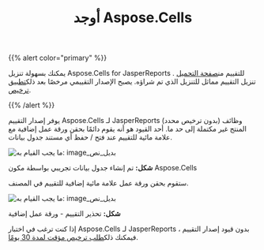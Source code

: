 ﻿---
title: أوجد Aspose.Cells
type: docs
weight: 50
url: /ar/jasperreports/evaluate-aspose-cells/
---
{{% alert color="primary" %}}

 يمكنك بسهولة تنزيل Aspose.Cells for JasperReports للتقييم من[صفحة التحميل](https://downloads.aspose.com/cells/jasperreports) . تنزيل التقييم مماثل للتنزيل الذي تم شراؤه. يصبح الإصدار التقييمي مرخصًا بعد ذلك[تطبيق ترخيص](/cells/ar/jasperreports/licensing/).

{{% /alert %}}

يوفر إصدار التقييم Aspose.Cells لـ JasperReports (بدون ترخيص محدد) وظائف المنتج غير مكتملة إلى حد ما. أحد القيود هو أنه يقوم دائمًا بحقن ورقة عمل إضافية مع علامة مائية للتقييم عند فتح / حفظ أي مستند جدول بيانات.

![ما يجب القيام به: image_بديل_نص](evaluate-aspose-cells_1.png)

**شكل:** تم إنشاء جدول بيانات تجريبي بواسطة مكون Aspose.Cells

ستقوم بحقن ورقة عمل علامة مائية إضافية للتقييم في المصنف.

![ما يجب القيام به: image_بديل_نص](evaluate-aspose-cells_2.png)

**شكل:** تحذير التقييم - ورقة عمل إضافية

 إذا كنت ترغب في اختبار Aspose.Cells لـ JasperReports بدون قيود إصدار التقييم ، فيمكنك ذلك[طلب ترخيص مؤقت لمدة 30 يومًا](https://purchase.aspose.com/temporary-license).
